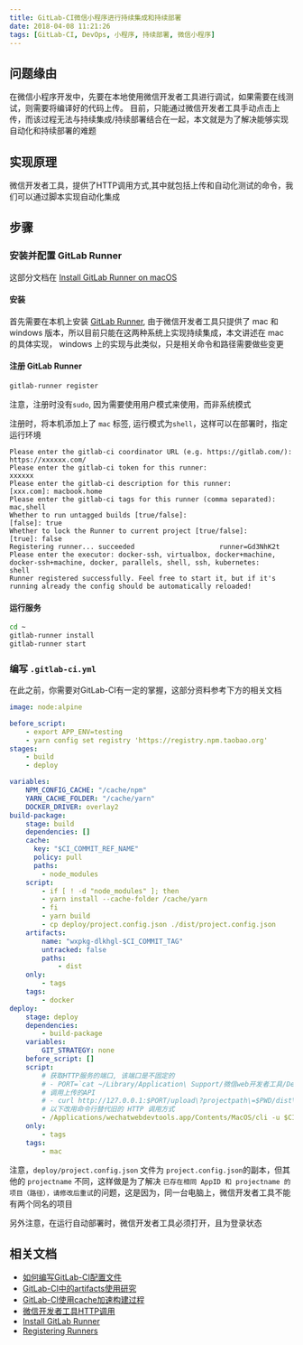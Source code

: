 ```yaml
---
title: GitLab-CI微信小程序进行持续集成和持续部署
date: 2018-04-08 11:21:26
tags: [GitLab-CI, DevOps, 小程序, 持续部署, 微信小程序]
---
```


## 问题缘由

在微信小程序开发中，先要在本地使用微信开发者工具进行调试，如果需要在线测试，则需要将编译好的代码上传。
目前，只能通过微信开发者工具手动点击上传，而该过程无法与持续集成/持续部署结合在一起，本文就是为了解决能够实现自动化和持续部署的难题

## 实现原理

微信开发者工具，提供了HTTP调用方式,其中就包括上传和自动化测试的命令，我们可以通过脚本实现自动化集成

## 步骤

### 安装并配置 GitLab Runner

这部分文档在 [Install GitLab Runner on macOS](https://docs.gitlab.com/runner/install/osx.html)

#### 安装 

首先需要在本机上安装 [GitLab Runner](https://docs.gitlab.com/runner/),  由于微信开发者工具只提供了 mac 和 windows 版本，所以目前只能在这两种系统上实现持续集成，本文讲述在 mac 的具体实现， windows 上的实现与此类似，只是相关命令和路径需要做些变更

#### 注册 GitLab Runner

```bash
gitlab-runner register

```
注意，注册时没有`sudo`, 因为需要使用用户模式来使用，而非系统模式

注册时，将本机添加上了 `mac` 标签, 运行模式为`shell`，这样可以在部署时，指定运行环境

```
Please enter the gitlab-ci coordinator URL (e.g. https://gitlab.com/):
https://xxxxxx.com/
Please enter the gitlab-ci token for this runner:
xxxxxx
Please enter the gitlab-ci description for this runner:
[xxx.com]: macbook.home
Please enter the gitlab-ci tags for this runner (comma separated):
mac,shell
Whether to run untagged builds [true/false]:
[false]: true
Whether to lock the Runner to current project [true/false]:
[true]: false
Registering runner... succeeded                     runner=Gd3NhK2t
Please enter the executor: docker-ssh, virtualbox, docker+machine, docker-ssh+machine, docker, parallels, shell, ssh, kubernetes:
shell
Runner registered successfully. Feel free to start it, but if it's running already the config should be automatically reloaded!

```


#### 运行服务

```bash
cd ~
gitlab-runner install
gitlab-runner start

```

### 编写 `.gitlab-ci.yml`

在此之前，你需要对GitLab-CI有一定的掌握，这部分资料参考下方的相关文档

```YAML
image: node:alpine

before_script:
    - export APP_ENV=testing
    - yarn config set registry 'https://registry.npm.taobao.org'
stages:
    - build
    - deploy

variables:
    NPM_CONFIG_CACHE: "/cache/npm"
    YARN_CACHE_FOLDER: "/cache/yarn"
    DOCKER_DRIVER: overlay2
build-package:
    stage: build
    dependencies: []
    cache:
      key: "$CI_COMMIT_REF_NAME"
      policy: pull
      paths:
        - node_modules
    script:
        - if [ ! -d "node_modules" ]; then
        - yarn install --cache-folder /cache/yarn
        - fi
        - yarn build
        - cp deploy/project.config.json ./dist/project.config.json
    artifacts:
        name: "wxpkg-dlkhgl-$CI_COMMIT_TAG"
        untracked: false
        paths:
            - dist
    only:
        - tags
    tags:
        - docker
deploy:
    stage: deploy
    dependencies:
        - build-package
    variables:
        GIT_STRATEGY: none
    before_script: []
    script:
        # 获取HTTP服务的端口, 该端口是不固定的
        # - PORT=`cat ~/Library/Application\ Support/微信web开发者工具/Default/.ide`
        # 调用上传的API
        # - curl http://127.0.0.1:$PORT/upload\?projectpath\=$PWD/dist\&version\=$CI_COMMIT_TAG\&desc\=audo-deploy
        # 以下改用命令行替代旧的 HTTP 调用方式
        - /Applications/wechatwebdevtools.app/Contents/MacOS/cli -u $CI_COMMIT_TAG@/$PWD/dist --upload-desc "aoto deploy"
    only:
        - tags
    tags:
        - mac
```

注意，`deploy/project.config.json` 文件为 `project.config.json`的副本，但其他的 `projectname` 不同，这样做是为了解决 `已存在相同 AppID 和 projectname 的项目（路径），请修改后重试`的问题，这是因为，同一台电脑上，微信开发者工具不能有两个同名的项目


另外注意，在运行自动部署时，微信开发者工具必须打开，且为登录状态

## 相关文档

+ [如何编写GitLab-CI配置文件](https://zacksleo.github.io/2017/04/27/%E5%A6%82%E4%BD%95%E7%BC%96%E5%86%99GitLab-CI%E9%85%8D%E7%BD%AE%E6%96%87%E4%BB%B6/)
+ [GitLab-CI中的artifacts使用研究](https://zacksleo.github.io/2017/04/18/GitLab-CI%E4%B8%AD%E7%9A%84artifacts%E4%BD%BF%E7%94%A8%E7%A0%94%E7%A9%B6/)
+ [GitLab-CI使用cache加速构建过程](https://zacksleo.github.io/2018/01/26/GitLab-CI%E4%BD%BF%E7%94%A8cache%E5%8A%A0%E9%80%9F%E6%9E%84%E5%BB%BA%E8%BF%87%E7%A8%8B/)
+ [微信开发者工具HTTP调用](https://developers.weixin.qq.com/miniprogram/dev/devtools/http.html)
+ [Install GitLab Runner](https://docs.gitlab.com/runner/install/)
+ [Registering Runners](https://docs.gitlab.com/runner/register/index.html)
